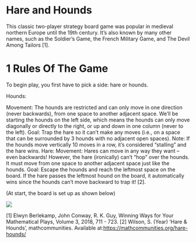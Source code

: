 # Hare and Hounds

This classic two-player strategy board game was popular in medieval northern Europe until the 19th century. It’s also known by many other names, such as the Soldier’s Game, the French Military Game, and The Devil Among Tailors [1].


# 1 Rules Of The Game


To begin play, you first have to pick a side: hare or hounds. 

Hounds:

Movement: The hounds are restricted and can only move in one direction (never backwards), from one space to another adjacent space. We’ll be starting the hounds on the left side, which means the hounds can only move diagonally or directly to the right, or up and down in one column (never to the left).
Goal: Trap the hare so it can’t make any moves (i.e., on a space that can be surrounded by 3 hounds with no adjacent open spaces).
Note: If the hounds move vertically 10 moves in a row, it’s considered “stalling” and the hare wins.
Hare:
Movement: Hares can move in any way they want – even backwards! However, the hare (ironically) can’t “hop” over the hounds. It must move from one space to another adjacent space just like the hounds.
Goal: Escape the hounds and reach the leftmost space on the board. If the hare passes the leftmost hound on the board, it automatically wins since the hounds can’t move backward to trap it! [2].

(At start, the board is set up as shown below)

<img src="https://mathcommunities.org/wp-content/uploads/elementor/thumbs/Hare-and-the-Hounds-3-p7pxe0x8hl5bc4oy1vevrcrcb2z5rtew09idh3sf8q.png">







[1] Elwyn Berlekamp, John Conway, R. K. Guy, Winning Ways for Your Mathematical Plays, Volume 3, 2018, 711 - 723.
[2] Wilson, S. (Year) ‘Hare & Hounds’, mathcommunities. Available at:https://mathcommunities.org/hare-hounds/
